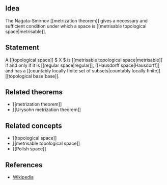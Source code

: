 ## Idea

The Nagata-Smirnov [[metrization theorem]] gives a necessary and sufficient condition under which a space is [[metrisable topological space|metrisable]].

## Statement

A [[topological space]] $ X $ is [[metrisable topological space|metrisable]] if and only if it is [[regular space|regular]], [[Hausdorff space|Hausdorff]] and has a [[countably locally finite set of subsets|countably locally finite]] [[topological base|base]]. 

## Related theorems

* [[metrization theorem]]
* [[Urysohn metrization theorem]]

## Related concepts

* [[topological space]]
* [[metrisable topological space]]
* [[Polish space]]

## References

* [Wikipedia](https://en.wikipedia.org/wiki/Nagata%E2%80%93Smirnov_metrization_theorem)